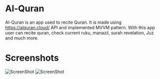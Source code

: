# Al-Quran

Al-Quran is an app used to recite Quran. It is made using https://alquran.cloud/ API and implemented MVVM pattern. With this app user can recite quran, check current ruku, manazil, surah revelation, Juz and much more.

# Screenshots

![ScreenShot](https://github.com/UmairOye/Al-Quran/tree/master/screenshots/Screenshot_20231011-123819.png)
![ScreenShot](https://github.com/UmairOye/Al-Quran/tree/master/screenshots/Screenshot_20231011-123829.png)
